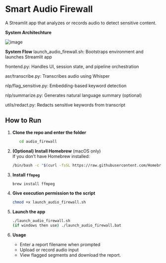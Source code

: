 #  Smart Audio Firewall

A Streamlit app that analyzes or records audio to detect sensitive content.

**System Architechture**


![image](https://github.com/user-attachments/assets/5defdbb6-3437-4a23-b6f8-6b197abda599)



**System Flow**
launch_audio_firewall.sh: Bootstraps environment and launches Streamlit app

frontend.py: Handles UI, session state, and pipeline orchestration

asr/transcribe.py: Transcribes audio using Whisper

nlp/flag_sensitive.py: Embedding-based keyword detection

nlp/summarize.py: Generates natural language summary (optional)

utils/redact.py: Redacts sensitive keywords from transcript

## How to Run

1. **Clone the repo and enter the folder**  
   ```bash
      cd audio_firewall
   ```

2. **(Optional) Install Homebrew** (macOS only)  
   If you don’t have Homebrew installed:  
   ```bash
   /bin/bash -c "$(curl -fsSL https://raw.githubusercontent.com/Homebrew/install/HEAD/install.sh)"
   ```

3. **Install `ffmpeg`**  
   ```bash
   brew install ffmpeg
   ```

4. **Give execution permission to the script**  
   ```bash
   chmod +x launch_audio_firewall.sh
   ```

5. **Launch the app**  
   ```bash
   ./launch_audio_firewall.sh
   (if windows then use) ./launch_audio_firewall.bat
   ```

6. **Usage**  
   - Enter a report filename when prompted  
   - Upload or record audio input  
   - View flagged segments and download the report.
